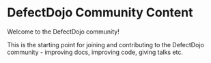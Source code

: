 # DefectDojo Community Content

Welcome to the DefectDojo community!

This is the starting point for joining and contributing to the DefectDojo community - improving docs, improving code, giving talks etc.

